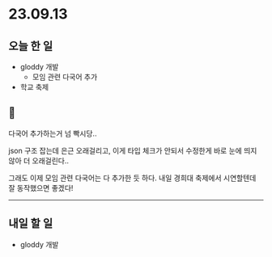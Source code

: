 # 23.09.13

## 오늘 한 일

- gloddy 개발
  - 모임 관련 다국어 추가
- 학교 축제

## 🥲

다국어 추가하는거 넘 빡시당..

json 구조 잡는데 은근 오래걸리고, 이게 타입 체크가 안되서 수정한게 바로 눈에 띄지 않아 더 오래걸린다..

그래도 이제 모임 관련 다국어는 다 추가한 듯 하다. 내일 경희대 축제에서 시연할텐데 잘 동작했으면 좋겠다!

---

## 내일 할 일

- gloddy 개발
